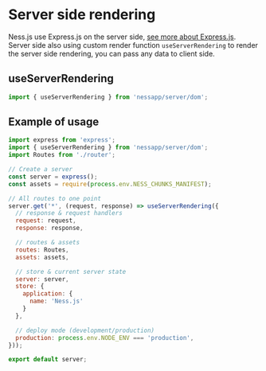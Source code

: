 # Server side rendering

Ness.js use Express.js on the server side, [see more about Express.js](https://expressjs.com/en/guide/routing.html). Server side also using custom render function `useServerRendering` to render the server side rendering, you can pass any data to client side.

## useServerRendering

```jsx title='Use this rendering engine to render'
import { useServerRendering } from 'nessapp/server/dom';
```

## Example of usage

```jsx title='./src/index.js'
import express from 'express';
import { useServerRendering } from 'nessapp/server/dom';
import Routes from './router';

// Create a server
const server = express();
const assets = require(process.env.NESS_CHUNKS_MANIFEST);

// All routes to one point
server.get('*', (request, response) => useServerRendering({
  // response & request handlers
  request: request,
  response: response,

  // routes & assets
  routes: Routes,
  assets: assets,

  // store & current server state
  server: server,
  store: {
    application: {
      name: 'Ness.js'
    }
  },

  // deploy mode (development/production)
  production: process.env.NODE_ENV === 'production',
}));

export default server;
```
